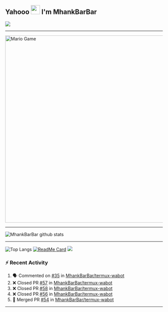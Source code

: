 ## Yahooo <img src="https://github.com/TheDudeThatCode/TheDudeThatCode/blob/master/Assets/Hi.gif" width="29px"> I'm MhankBarBar
<img align="center" height="auto" src="https://github.com/MhankBarBar/MhankBarBar/blob/master/img/images%20(15).jpeg"/>

___

<img src="https://github.com/TheDudeThatCode/TheDudeThatCode/blob/master/Assets/Mario_Gameplay.gif" alt="Mario Game" width="600" />

___

![MhankBarBar github stats](https://github-readme-stats.vercel.app/api?username=mhankbarbar&show_icons=true&theme=buefy&show_owner=true)
___

![Top Langs](https://github-readme-stats.vercel.app/api/top-langs/?username=mhankbarbar&theme=buefy)
[![ReadMe Card](https://github-readme-stats.vercel.app/api/pin/?username=mhankbarbar&repo=termux-wabot&theme=buefy)](https://github.com/mhankbarbar/termux-wabot)
![](https://github-profile-trophy.vercel.app/?username=MhankBarBar&row=2&column=3)

### :zap: Recent Activity

<!--START_SECTION:activity-->
1. 🗣 Commented on [#35](https://github.com/MhankBarBar/termux-wabot/issues/35) in [MhankBarBar/termux-wabot](https://github.com/MhankBarBar/termux-wabot)
2. ❌ Closed PR [#57](https://github.com/MhankBarBar/termux-wabot/pull/57) in [MhankBarBar/termux-wabot](https://github.com/MhankBarBar/termux-wabot)
3. ❌ Closed PR [#58](https://github.com/MhankBarBar/termux-wabot/pull/58) in [MhankBarBar/termux-wabot](https://github.com/MhankBarBar/termux-wabot)
4. ❌ Closed PR [#56](https://github.com/MhankBarBar/termux-wabot/pull/56) in [MhankBarBar/termux-wabot](https://github.com/MhankBarBar/termux-wabot)
5. 🎉 Merged PR [#54](https://github.com/MhankBarBar/termux-wabot/pull/54) in [MhankBarBar/termux-wabot](https://github.com/MhankBarBar/termux-wabot)
<!--END_SECTION:activity-->

---

<!--START_SECTION:waka-->

<!--END_SECTION:waka-->
